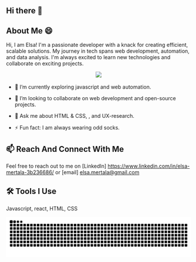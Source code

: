 ## Hi there 👋

## About Me 😄

Hi, I am Elsa! I'm a passionate developer with a knack for creating efficient, scalable solutions. My journey in tech spans web development, automation, and data analysis. I'm always excited to learn new technologies and collaborate on exciting projects.
<div align="center">
<img src="https://user-images.githubusercontent.com/74038190/212257468-1e9a91f1-b626-4baa-b15d-5c385dfa7ed2.gif" width="100">
</div>

- 🌱 I’m currently exploring javascript and web automation.
- 🤝 I’m looking to collaborate on web development and open-source projects.

- 💬 Ask me about HTML & CSS,  , and UX-research.
- ⚡ Fun fact: I am always wearing odd socks.

## 📫 Reach And Connect With Me

Feel free to reach out to me on [LinkedIn] https://www.linkedin.com/in/elsa-mertala-3b236686/ or [email] elsa.mertala@gmail.com

## 🛠️ Tools I Use
Javascript, react, HTML, CSS

<picture>
  <source media="(prefers-color-scheme: dark)" srcset="https://raw.githubusercontent.com/Elsalilly/Elsalilly/output/github-contribution-grid-snake-dark.svg">
  <source media="(prefers-color-scheme: light)" srcset="https://raw.githubusercontent.com/Elsalilly/Elsalilly/output/github-contribution-grid-snake.svg">
  <img alt="github contribution grid snake animation" src="https://raw.githubusercontent.com/Elsalilly/Elsalilly/output/github-contribution-grid-snake.svg">
</picture>